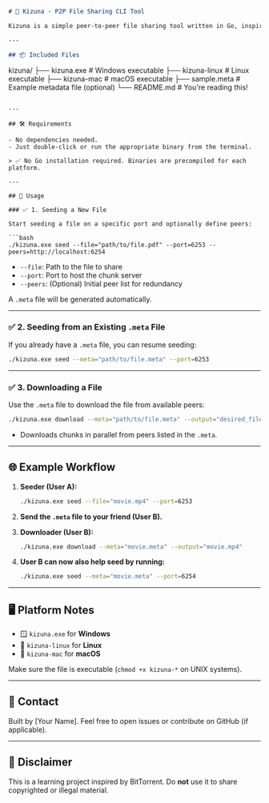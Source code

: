 ```markdown
# 📡 Kizuna - P2P File Sharing CLI Tool

Kizuna is a simple peer-to-peer file sharing tool written in Go, inspired by BitTorrent. It allows you to **seed** and **download** large files using chunked transfers between peers.

---

## 📦 Included Files

```

kizuna/
├── kizuna.exe         # Windows executable
├── kizuna-linux       # Linux executable
├── kizuna-mac         # macOS executable
├── sample.meta        # Example metadata file (optional)
└── README.md          # You're reading this!

````

---

## 🛠 Requirements

- No dependencies needed.
- Just double-click or run the appropriate binary from the terminal.

> ✅ No Go installation required. Binaries are precompiled for each platform.

---

## 🚀 Usage

### ✅ 1. Seeding a New File

Start seeding a file on a specific port and optionally define peers:

```bash
./kizuna.exe seed --file="path/to/file.pdf" --port=6253 --peers=http://localhost:6254
````

* `--file`: Path to the file to share
* `--port`: Port to host the chunk server
* `--peers`: (Optional) Initial peer list for redundancy

A `.meta` file will be generated automatically.

---

### ✅ 2. Seeding from an Existing `.meta` File

If you already have a `.meta` file, you can resume seeding:

```bash
./kizuna.exe seed --meta="path/to/file.meta" --port=6253
```

---

### ✅ 3. Downloading a File

Use the `.meta` file to download the file from available peers:

```bash
./kizuna.exe download --meta="path/to/file.meta" --output="desired_filename.pdf"
```

* Downloads chunks in parallel from peers listed in the `.meta`.

---

## 🌐 Example Workflow

1. **Seeder (User A):**

   ```bash
   ./kizuna.exe seed --file="movie.mp4" --port=6253
   ```

2. **Send the `.meta` file to your friend (User B).**

3. **Downloader (User B):**

   ```bash
   ./kizuna.exe download --meta="movie.meta" --output="movie.mp4"
   ```

4. **User B can now also help seed by running:**

   ```bash
   ./kizuna.exe seed --meta="movie.meta" --port=6254
   ```

---

## 🖥 Platform Notes

* 🪟 `kizuna.exe` for **Windows**
* 🐧 `kizuna-linux` for **Linux**
* 🍎 `kizuna-mac` for **macOS**

Make sure the file is executable (`chmod +x kizuna-*` on UNIX systems).

---

## 💬 Contact

Built by \[Your Name].
Feel free to open issues or contribute on GitHub (if applicable).

---

## 🔐 Disclaimer

This is a learning project inspired by BitTorrent. Do **not** use it to share copyrighted or illegal material.

```